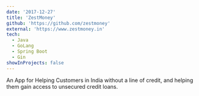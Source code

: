 ```yaml
---
date: '2017-12-27'
title: 'ZestMoney'
github: 'https://github.com/zestmoney'
external: 'https://www.zestmoney.in'
tech:
  - Java
  - GoLang
  - Spring Boot
  - Gin
showInProjects: false
---
```


An App for Helping Customers in India without a line of credit, and helping them gain access to unsecured credit loans.
